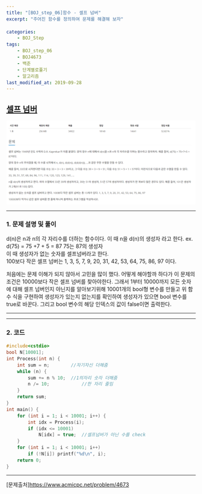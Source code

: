 ```yaml
---
title: "[BOJ_step_06]함수 - 셀프 넘버"
excerpt: "주어진 함수를 정의하여 문제를 해결해 보자"

categories:
    - BOJ_Step
tags:
    - BOJ_step_06
    - BOJ4673
    - 백준
    - 단계별로풀기
    - 알고리즘
last_modified_at: 2019-09-28
---  
```

## [셀프 넘버](https://www.acmicpc.net/problem/4673)  
  
[![문제](/assets/BOJ-step/BOJ-Step06-02-img01.PNG)](/assets/BOJ-step/BOJ-Step06-02-img01.PNG)  
  
***  
### 1. 문제 설명 및 풀이  
d(n)은 n과 n의 각 자리수를 더하는 함수이다. 이 때 n을 d(n)의 생성자 라고 한다.
ex. d(75) = 75 +7 + 5 = 87  75는 87의 생성자  
이 때 생성자가 없는 숫자를 셀프넘버라고 한다.  
100보다 작은 셀프 넘버는 1, 3, 5, 7, 9, 20, 31, 42, 53, 64, 75, 86, 97 이다.  
  
처음에는 문제 이해가 되지 않아서 고민을 많이 했다. 어떻게 해야할까 하다가 이 문제의 조건은 10000보다 작은 셀프 넘버를 찾아야한다. 그래서 1부터 10000까지 모든 숫자에 대해 셀프 넘버인지 아닌지를 알아보기위해 10001개의 bool형 변수를 만들고 위 함수 식을 구현하여 생성자가 있는지 없는지를 확인하여 생성자가 있으면 bool 변수를 true로 바꾼다. 그리고 bool 변수의 해당 인덱스의 값이 false이면 출력한다.
***  
  
***
### 2. 코드  
```cpp
#include<cstdio>
bool N[10001];
int Process(int n) {
	int sum = n;		//자기자신 더해줌
	while (n) {
		sum += n % 10;	//1의자리 숫자 더해줌
		n /= 10;			//한 자리 줄임
	}
	return sum;
}
int main() {
	for (int i = 1; i < 10001; i++) {
		int idx = Process(i);
		if (idx <= 10001)
			N[idx] = true;	//셀프넘버가 아닌 수를 check
	}
	for (int i = 1; i < 10001; i++)
		if (!N[i]) printf("%d\n", i);
	return 0;
}
```  
***  


  

[문제출처]<https://www.acmicpc.net/problem/4673>